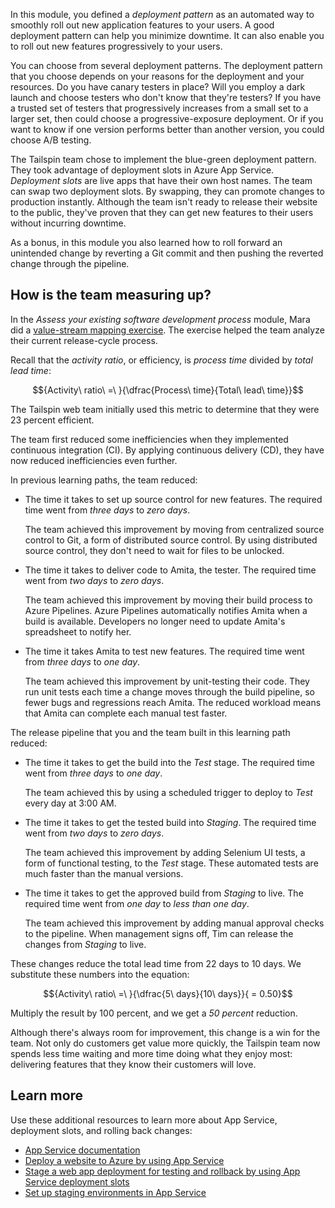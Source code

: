 In this module, you defined a _deployment pattern_ as an automated way to smoothly roll out new application features to your users. A good deployment pattern can help you minimize downtime. It can also enable you to roll out new features progressively to your users.

You can choose from several deployment patterns. The deployment pattern that you choose depends on your reasons for the deployment and your resources. Do you have canary testers in place? Will you employ a dark launch and choose testers who don't know that they're testers? If you have a trusted set of testers that progressively increases from a small set to a larger set, then could choose a progressive-exposure deployment. Or if you want to know if one version performs better than another version, you could choose A/B testing.

The Tailspin team chose to implement the blue-green deployment pattern. They took advantage of deployment slots in Azure App Service. *Deployment slots* are live apps that have their own host names. The team can swap two deployment slots. By swapping, they can promote changes to production instantly. Although the team isn't ready to release their website to the public, they've proven that they can get new features to their users without incurring downtime.

As a bonus, in this module you also learned how to roll forward an unintended change by reverting a Git commit and then pushing the reverted change through the pipeline.

## How is the team measuring up?

In the _Assess your existing software development process_ module, Mara did a [value-stream mapping exercise](/learn/modules/assess-your-development-process/4-assess-process-efficiency?azure-portal=true). The exercise helped the team analyze their current release-cycle process.

Recall that the *activity ratio*, or efficiency, is *process time* divided by *total lead time*: 

$${Activity\ ratio\ =\ }{\dfrac{Process\ time}{Total\ lead\ time}}$$

The Tailspin web team initially used this metric to determine that they were 23 percent efficient.

The team first reduced some inefficiencies when they implemented continuous integration (CI). By applying continuous delivery (CD), they have now reduced inefficiencies even further.

In previous learning paths, the team reduced:

* The time it takes to set up source control for new features. The required time went from *three days* to *zero days*.

    The team achieved this improvement by moving from centralized source control to Git, a form of distributed source control. By using distributed source control, they don't need to wait for files to be unlocked.
* The time it takes to deliver code to Amita, the tester. The required time went from *two days* to *zero days*.

    The team achieved this improvement by moving their build process to Azure Pipelines. Azure Pipelines automatically notifies Amita when a build is available. Developers no longer need to update Amita's spreadsheet to notify her.
* The time it takes Amita to test new features. The required time went from *three days* to *one day*.

    The team achieved this improvement by unit-testing their code. They run unit tests each time a change moves through the build pipeline, so fewer bugs and regressions reach Amita. The reduced workload means that Amita can complete each manual test faster.

The release pipeline that you and the team built in this learning path reduced:

* The time it takes to get the build into the _Test_ stage. The required time went from *three days* to *one day*.

    The team achieved this by using a scheduled trigger to deploy to _Test_ every day at 3:00 AM.
* The time it takes to get the tested build into _Staging_. The required time went from *two days* to *zero days*.

    The team achieved this improvement by adding Selenium UI tests, a form of functional testing, to the _Test_ stage. These automated tests are much faster than the manual versions.
* The time it takes to get the approved build from _Staging_ to live. The required time went from *one day* to *less than one day*.

    The team achieved this improvement by adding manual approval checks to the pipeline. When management signs off, Tim can release the changes from _Staging_ to live.

These changes reduce the total lead time from 22 days to 10 days. We substitute these numbers into the equation:

$${Activity\ ratio\ =\ }{\dfrac{5\ days}{10\ days}}{ = 0.50}$$

Multiply the result by 100 percent, and we get a *50 percent* reduction.

Although there's always room for improvement, this change is a win for the team. Not only do customers get value more quickly, the Tailspin team now spends less time waiting and more time doing what they enjoy most: delivering features that they know their customers will love.

## Learn more

Use these additional resources to learn more about App Service, deployment slots, and rolling back changes:

* [App Service documentation](/azure/app-service?azure-portal=true)
* [Deploy a website to Azure by using App Service](../../../paths/deploy-a-website-with-azure-app-service/index.yml?azure-portal=true)
* [Stage a web app deployment for testing and rollback by using App Service deployment slots](/learn/modules/stage-deploy-app-service-deployment-slots?azure-portal=true)
* [Set up staging environments in App Service](/azure/app-service/deploy-staging-slots?azure-portal=true)
